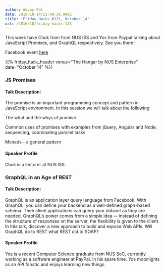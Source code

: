```yaml
---
author: Advay Pal
date: 2016-10-14T21:49:38.000Z
title: 'Friday Hacks #121, October 14'
url: /2016/10/friday-hacks-121
---
```


This week have Chuk from from NUS ISS and Yos from Paypal talking about JavaScript Promises, and GraphQL respectively. See you there!

Facebook event [here](https://www.facebook.com/events/348978242107994/)

{{% friday_hack_header venue="The Hangar by NUS Enterprise" date="October 14" %}}

### JS Promises

#### Talk Description:

The promise is an important programming concept and pattern in JavaScript environment. In this session we will talk about the following:

The what and the whys of promise

Common uses of promises with examples from jQuery, Angular and Node; sequencing, coordinating parallel tasks

Monads - a general pattern


#### Speaker Profile

Chuk is a lecturer at NUS ISS.


### GraphQL in an Age of REST

#### Talk Description:

GraphQL is an application layer query language from Facebook. With GraphQL, you can define your backend as a well-defined graph-based schema. Then client applications can query your dataset as they are needed. GraphQL’s power comes from a simple idea — instead of defining the structure of responses on the server, the flexibility is given to the client. In this talk, discover a new approach to build and expose Web APIs. Will GraphQL do to REST what REST did to SOAP?


#### Speaker Profile

Yos is a recent Computer Science graduate from NUS SoC, currently working as a software engineer at PayPal. In his spare time, Yos moonlights as an API fanatic and enjoys learning new things.
